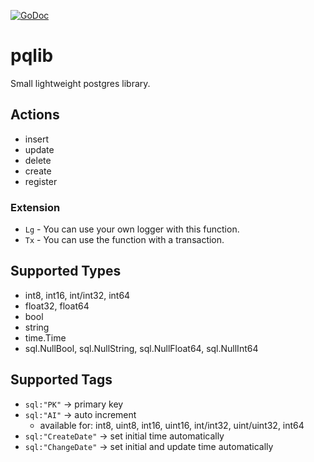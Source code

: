[![GoDoc](https://godoc.org/github.com/mleuth/pqlib?status.svg)](https://godoc.org/github.com/mleuth/pqlib)

# pqlib
Small lightweight postgres library.

## Actions
- insert
- update
- delete
- create
- register

### Extension
- `Lg` - You can use your own logger with this function.
- `Tx` - You can use the function with a transaction.

## Supported Types
- int8, int16, int/int32, int64
- float32, float64
- bool
- string
- time.Time
- sql.NullBool, sql.NullString, sql.NullFloat64, sql.NullInt64

## Supported Tags
- `sql:"PK"` -> primary key
- `sql:"AI"` -> auto increment
    - available for: int8, uint8, int16, uint16, int/int32, uint/uint32, int64
- `sql:"CreateDate"` -> set initial time automatically
- `sql:"ChangeDate"` -> set initial and update time automatically